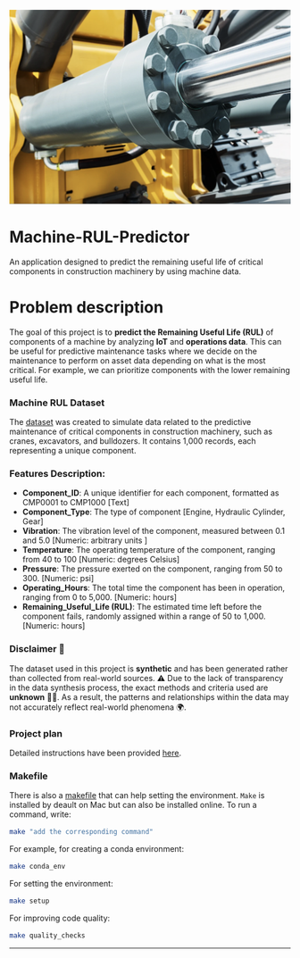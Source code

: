 ![Component Illustration](./images/hydraulic_cylender.png)

# Machine-RUL-Predictor
An application designed to predict the remaining useful life of critical components in construction machinery by using machine data.

# Problem description

The goal of this project is to **predict the Remaining Useful Life (RUL)** of components of a machine  by analyzing **IoT** and **operations data**. This can be useful for predictive maintenance tasks where we decide on the maintenance to perform on asset data depending on what is the most critical. For example, we can prioritize components with the lower remaining useful life.

<h3>Machine RUL Dataset</h3>

<p>The <a href="https://www.kaggle.com/datasets/sasakitetsuya/machine-rul-data">dataset</a> was created to simulate data related to the predictive maintenance of critical components in construction machinery, such as cranes, excavators, and bulldozers. It contains 1,000 records, each representing a unique component.

</p>

<h3>Features Description:</h3>
<ul>
    <li><strong>Component_ID</strong>: A unique identifier for each component, formatted as CMP0001 to CMP1000 [Text]</li>
    <li><strong>Component_Type</strong>: The type of component [Engine, Hydraulic Cylinder, Gear]</li>
    <li><strong>Vibration</strong>: The vibration level of the component, measured between 0.1 and 5.0
        [Numeric: arbitrary units ]</li>
    <li><strong>Temperature</strong>: The operating temperature of the component, ranging from 40 to 100
        [Numeric: degrees Celsius]</li>
    <li><strong>Pressure</strong>: The pressure exerted on the component, ranging from 50 to 300. [Numeric: psi]</li>
    <li><strong>Operating_Hours</strong>: The total time the component has been in operation, ranging from 0 to 5,000.
        [Numeric: hours]</li>
    <li><strong>Remaining_Useful_Life (RUL)</strong>: The estimated time left before the component fails, randomly assigned within a range of 50 to 1,000.
        [Numeric: hours]</li>
</ul>

### **Disclaimer** 🛑  
The dataset used in this project is **synthetic** and has been generated rather than collected from real-world sources. ⚠️ Due to the lack of transparency in the data synthesis process, the exact methods and criteria used are **unknown** 🤷‍♂️. As a result, the patterns and relationships within the data may not accurately reflect real-world phenomena 🌍. 

### Project plan
Detailed instructions have been provided [here](./plan.md).

### Makefile
There is also a [makefile](./Makefile) that can help setting the environment. `Make` is installed by deault on Mac but can also be installed online. To run a command, write:
```sh
make "add the corresponding command"
```
For example, for creating a conda environment:
```sh
make conda_env
```
For setting the environment:
```sh
make setup
```
For improving code quality:
```sh
make quality_checks
```

---
